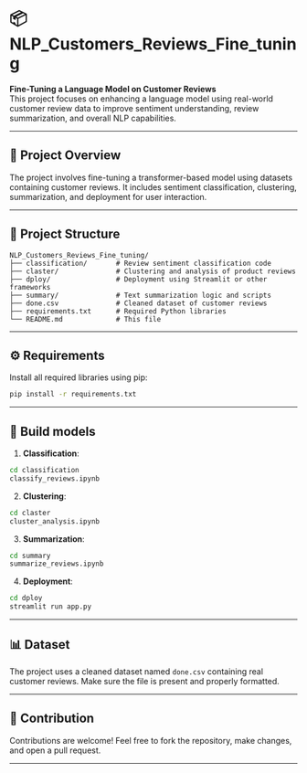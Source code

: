 
# 📦 NLP_Customers_Reviews_Fine_tuning

**Fine-Tuning a Language Model on Customer Reviews**  
This project focuses on enhancing a language model using real-world customer review data to improve sentiment understanding, review summarization, and overall NLP capabilities.

---

## 🧠 Project Overview

The project involves fine-tuning a transformer-based model using datasets containing customer reviews. It includes sentiment classification, clustering, summarization, and deployment for user interaction.

---

## 📁 Project Structure

```
NLP_Customers_Reviews_Fine_tuning/
├── classification/       # Review sentiment classification code
├── claster/              # Clustering and analysis of product reviews
├── dploy/                # Deployment using Streamlit or other frameworks
├── summary/              # Text summarization logic and scripts
├── done.csv              # Cleaned dataset of customer reviews
├── requirements.txt      # Required Python libraries
└── README.md             # This file
```

---

## ⚙️ Requirements

Install all required libraries using pip:

```bash
pip install -r requirements.txt
```

---

## 🚀 Build models

1. **Classification**:

```bash
cd classification
classify_reviews.ipynb
```

2. **Clustering**:

```bash
cd claster
cluster_analysis.ipynb
```

3. **Summarization**:

```bash
cd summary
summarize_reviews.ipynb
```

4. **Deployment**:

```bash
cd dploy
streamlit run app.py
```

---

## 📊 Dataset

The project uses a cleaned dataset named `done.csv` containing real customer reviews. Make sure the file is present and properly formatted.

---

## 🤝 Contribution

Contributions are welcome! Feel free to fork the repository, make changes, and open a pull request.

---


